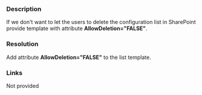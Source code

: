 ﻿---
Title: Prevent list from deletion
FileName: resp515505.html
---
### Description
If we don't want to let the users to delete the configuration list in SharePoint provide template with attribute **AllowDeletion="FALSE"**.

### Resolution
Add attribute **AllowDeletion="FALSE"** to the list template.

### Links
Not provided